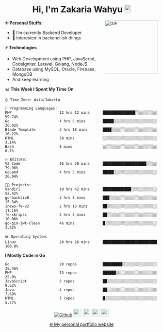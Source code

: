 <h1 align="center">Hi, I'm Zakaria Wahyu <img src="https://github.com/TheDudeThatCode/TheDudeThatCode/blob/master/Assets/Hi.gif" width="20px" height="25px"></h1>

<img align="right" alt="GIF" height="175px" src="https://www.nayakapratama.co.id/wp-content/uploads/2019/07/Website-Maintenance.gif" />

**✨ Personal Stuffs:**
- 🔭 I’m currently Backend Developer
- 🌱 Interested in backend-ish things

**⚡ Technologies**
- Web Development using PHP, JavaScript, CodeIgniter, Laravel, Golang, NodeJS
- Database using MySQL, Oracle, Firebase, MongoDB
- And keep learning

<!--START_SECTION:waka-->
📊 **This Week I Spent My Time On** 

```text
⌚︎ Time Zone: Asia/Jakarta

💬 Programming Languages: 
PHP                      12 hrs 12 mins      ███████████████░░░░░░░░░░   59.74% 
Go                       4 hrs 5 mins        █████░░░░░░░░░░░░░░░░░░░░   20.02% 
Blade Template           3 hrs 18 mins       ████░░░░░░░░░░░░░░░░░░░░░   16.22% 
HTML                     38 mins             ░░░░░░░░░░░░░░░░░░░░░░░░░   3.14% 
Bash                     8 mins              ░░░░░░░░░░░░░░░░░░░░░░░░░   0.7%

🔥 Editors: 
VS Code                  16 hrs 20 mins      ████████████████████░░░░░   79.96% 
GoLand                   4 hrs 5 mins        █████░░░░░░░░░░░░░░░░░░░░   20.04%

🐱‍💻 Projects: 
mandiri                  10 hrs 42 mins      █████████████░░░░░░░░░░░░   52.42% 
go-hacktiv8              3 hrs 8 mins        ███░░░░░░░░░░░░░░░░░░░░░░   15.34% 
inews-fe-v2              2 hrs 16 mins       ██░░░░░░░░░░░░░░░░░░░░░░░   11.16% 
fe-skripsi               2 hrs 3 mins        ██░░░░░░░░░░░░░░░░░░░░░░░   10.06% 
go-gin-jwt-clean         46 mins             █░░░░░░░░░░░░░░░░░░░░░░░░   3.82%

💻 Operating System: 
Linux                    20 hrs 26 mins      █████████████████████████   100.0%

```

**I Mostly Code in Go** 

```text
Go                       20 repos            █████████░░░░░░░░░░░░░░░░   38.46% 
PHP                      13 repos            ██████░░░░░░░░░░░░░░░░░░░   25.0% 
JavaScript               5 repos             ██░░░░░░░░░░░░░░░░░░░░░░░   9.62% 
Java                     4 repos             ██░░░░░░░░░░░░░░░░░░░░░░░   7.69% 
HTML                     3 repos             █░░░░░░░░░░░░░░░░░░░░░░░░   5.77%

```



<!--END_SECTION:waka-->

<p align="center">
<a href="https://github.com/zakariawahyu" target="_blank"><img alt="Github" src="https://img.shields.io/badge/GitHub-%2312100E.svg?&style=for-the-badge&logo=Github&logoColor=white" /></a>
<a href="https://www.twitter.com/_zakariawahyu"><img src="https://img.shields.io/badge/twitter-%231DA1F2.svg?&style=for-the-badge&logo=twitter&logoColor=white" height=25></a> 
<a href="https://www.linkedin.com/in/zakariawahyu"><img src="https://img.shields.io/badge/linkedin-%230077B5.svg?&style=for-the-badge&logo=linkedin&logoColor=white" height=25></a> 
<a href="https://www.instagram.com/_zakariawahyu"><img src="https://img.shields.io/badge/instagram-%23E4405F.svg?&style=for-the-badge&logo=instagram&logoColor=white" height=25></a>
<a href="https://medium.com/@zakariawahyu"><img src="https://img.shields.io/badge/Medium-12100E?style=for-the-badge&logo=medium&logoColor=white" height=25></a>
</p>
<p align="center"><a href="https://www.zakariawahyu.com" target="_blank">🌐 My personal portfolio website</a></p>
